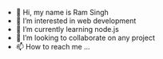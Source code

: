 - 👋 Hi, my name is Ram Singh
- 👀 I’m interested in web development
- 🌱 I’m currently learning node.js
- 💞️ I’m looking to collaborate on any project
- 📫 How to reach me ...

<!---
Ragz-no/Ragz-no is a ✨ special ✨ repository because its `README.md` (this file) appears on your GitHub profile.
You can click the Preview link to take a look at your changes.
--->
